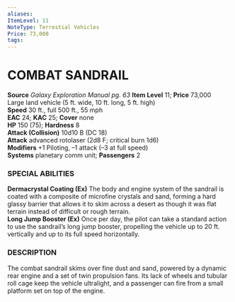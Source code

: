```yaml
---
aliases: 
ItemLevel: 11
NoteType: Terrestial Vehicles
Price: 73,000
tags: 
---
```

# COMBAT SANDRAIL
**Source** _Galaxy Exploration Manual pg. 63_
**Item Level** 11; **Price** 73,000  
Large land vehicle (5 ft. wide, 10 ft. long, 5 ft. high)  
**Speed** 30 ft., full 500 ft., 55 mph  
**EAC** 24; **KAC** 25; **Cover** none  
**HP** 150 (75); **Hardness** 8  
**Attack (Collision)** 10d10 B (DC 18)  
**Attack** advanced rotolaser (2d8 F; critical burn 1d6)  
**Modifiers** +1 Piloting, –1 attack (–3 at full speed)  
**Systems** planetary comm unit; **Passengers** 2  

### SPECIAL ABILITIES

**Dermacrystal Coating (Ex)** The body and engine system of the sandrail is coated with a composite of microfine crystals and sand, forming a hard glassy barrier that allows it to skim across a desert as though it was flat terrain instead of difficult or rough terrain.  
**Long Jump Booster (Ex)** Once per day, the pilot can take a standard action to use the sandrail’s long jump booster, propelling the vehicle up to 20 ft. vertically and up to its full speed horizontally.

### DESCRIPTION

The combat sandrail skims over fine dust and sand, powered by a dynamic rear engine and a set of twin propulsion fans. Its lack of wheels and tubular roll cage keep the vehicle ultralight, and a passenger can fire from a small platform set on top of the engine.